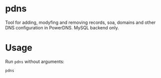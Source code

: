 # pdns

Tool for adding, modyfing and removing records, soa, domains and other DNS
configuration in PowerDNS. MySQL backend only.

# Usage

Run `pdns` without arguments:

```
pdns
```
